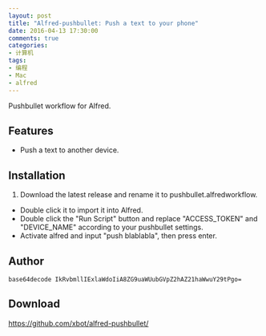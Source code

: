 ```yaml
---
layout: post
title: "Alfred-pushbullet: Push a text to your phone"
date: 2016-04-13 17:30:00
comments: true
categories:
- 计算机
tags:
- 编程
- Mac
- alfred
---
```


Pushbullet workflow for Alfred.

## Features

  - Push a text to another device.

## Installation

  1. Download the latest release and rename it to pushbullet.alfredworkflow.
  -  Double click it to import it into Alfred.
  -  Double click the "Run Script" button and replace "ACCESS_TOKEN" and "DEVICE_NAME" according to your pushbullet settings.
  -  Activate alfred and input "push blablabla", then press enter.

## Author

`base64decode IkRvbmllIExlaWdoIiA8ZG9uaWUubGVpZ2hAZ21haWwuY29tPgo=`

## Download

https://github.com/xbot/alfred-pushbullet/
